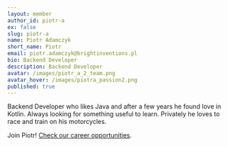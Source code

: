 ```yaml
---
layout: member
author_id: piotr-a
ex: false
slug: piotr-a
name: Piotr Adamczyk
short_name: Piotr
email: piotr.adamczyk@brightinventions.pl
bio: Backend Developer
description: Backend Developer
avatar: /images/piotr_a_2_team.png
avatar_hover: /images/piotra_passion2.png
published: true
---
```

Backend Developer who likes Java and after a few years he found love in Kotlin. Always looking for something useful to learn. Privately he loves to race and train on his motorcycles.

Join Piotr! [Check our career opportunities](/career).